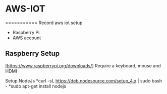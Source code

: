 # AWS-IOT
===========
Record aws iot setup

* Raspberry Pi 
* AWS account

Raspberry Setup
------------------
[https://www.raspberrypi.org/downloads/]
Require a keyboard, mouse and HDMI

Setup NodeJs
    *curl -sL https://deb.nodesource.com/setup_4.x | sudo bash -
    *sudo apt-get install nodejs

